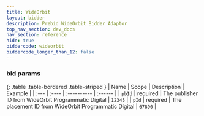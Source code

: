 ```yaml
---
title: WideOrbit
layout: bidder
description: Prebid WideOrbit Bidder Adaptor
top_nav_section: dev_docs
nav_section: reference
hide: true
biddercode: wideorbit
biddercode_longer_than_12: false
---
```


### bid params

{: .table .table-bordered .table-striped }
| Name | Scope | Description | Example |
| :--- | :---- | :---------- | :------ |
| `pbId` | required | The publisher ID from WideOrbit Programmatic Digital | `12345` |
| `pId` | required | The placement ID from WideOrbit Programmatic Digital  | `67890` |
